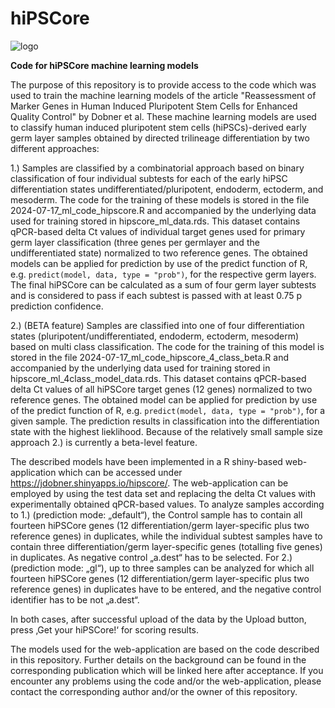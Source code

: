 # hiPSCore
![logo](https://github.com/user-attachments/assets/9895ad83-a4f3-48b6-839f-2396e7de61b3)

**Code for hiPSCore machine learning models**

The purpose of this repository is to provide access to the code which was used to train the machine learning models of the article "Reassessment of Marker Genes in Human Induced Pluripotent Stem Cells for Enhanced Quality Control" by Dobner et al.
These machine learning models are used to classify human induced pluripotent stem cells (hiPSCs)-derived early germ layer samples obtained by directed trilineage differentiation by two different approaches:

1.) Samples are classified by a combinatorial approach based on binary classification of four individual subtests for each of the early hiPSC differentiation states undifferentiated/pluripotent, endoderm, ectoderm, and mesoderm. The code for the training of these models is stored in the file 2024-07-17_ml_code_hipscore.R and accompanied by the underlying data used for training stored in hipscore_ml_data.rds. This dataset contains qPCR-based delta Ct values of individual target genes used for primary germ layer classification (three genes per germlayer and the undifferentiated state) normalized to two reference genes.
The obtained models can be applied for prediction by use of the predict function of R, e.g. ``predict(model, data, type = "prob")``, for the respective germ layers. The final hiPSCore can be calculated as a sum of four germ layer subtests and is considered to pass if each subtest is passed with at least 0.75 p prediction confidence.

2.) (BETA feature) Samples are classified into one of four differentiation states (pluripotent/undifferentiated, endoderm, ectoderm, mesoderm) based on multi class classification. The code for the training of this model is stored in the file 2024-07-17_ml_code_hipscore_4_class_beta.R and accompanied by the underlying data used for training stored in hipscore_ml_4class_model_data.rds.
This dataset contains qPCR-based delta Ct values of all hiPSCore target genes (12 genes) normalized to two reference genes.
The obtained model can be applied for prediction by use of the predict function of R, e.g. ``predict(model, data, type = "prob")``, for a given sample. The prediction results in classification into the differentiation state with the highest lieklihood.
Because of the relatively small sample size approach 2.) is currently a beta-level feature.

The described models have been implemented in a R shiny-based web-application which can be accessed under https://jdobner.shinyapps.io/hipscore/. The web-application can be employed by using the test data set and replacing the delta Ct values with experimentally obtained qPCR-based values. To analyze samples according to 1.) (prediction mode: „default“), the Control sample has to contain all fourteen hiPSCore genes (12 differentiation/germ layer-specific plus two reference genes) in duplicates, while the individual subtest samples have to contain three differentiation/germ layer-specific genes (totalling five genes) in duplicates. As negative control „a.dest“ has to be selected.
For 2.) (prediction mode: „gl“), up to three samples can be analyzed for which all fourteen hiPSCore genes (12 differentiation/germ layer-specific plus two reference genes) in duplicates have to be entered, and the negative control identifier has to be not „a.dest“.

In both cases, after successful upload of the data by the Upload button, press ‚Get your hiPSCore!‘ for scoring results.

The models used for the web-application are based on the code described in this repository.
Further details on the background can be found in the corresponding publication which will be linked here after acceptance.
If you encounter any problems using the code and/or the web-application, please contact the corresponding author and/or the owner of this repository.
